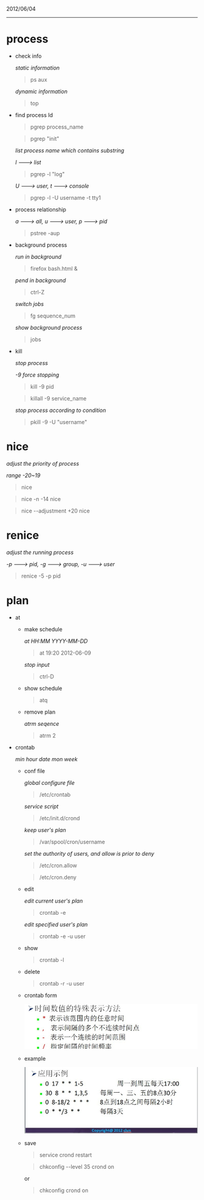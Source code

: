 2012/06/04
- - - 
# process
 
  + check info
	
  	*static information*

    > ps aux

	*dynamic information*

	> top

  + find process Id
  
 	> pgrep  process_name

	> pgrep "init"

	*list process name which contains substring*

	*l ---> list*

	> pgrep -l "log"

	*U ---> user, t ---> console*

	> pgrep -l -U username -t tty1

  + process relationship

  	*a ---> all, u ---> user, p ---> pid*

	> pstree -aup

  + background process

  	*run in background*

  	> firefox bash.html &

	*pend in background*

	> ctrl-Z

	*switch jobs*
		
	> fg sequence_num 

	*show background process*	

	> jobs

  + kill

  	*stop process*

	*-9 force stopping*

    > kill -9 pid

	> killall -9 service_name

	*stop process according to condition*

    > pkill -9 -U "username"

# nice

  *adjust the priority of process*

  *range -20~19*

  > nice

  > nice -n -14 nice

  > nice --adjustment +20 nice 

# renice 

  *adjust the running process*
		
  *-p ---> pid, -g ---> group, -u ---> user*

  > renice -5 -p pid

# plan

  + at 

    + make schedule

      *at HH:MM  YYYY-MM-DD*

      > at 19:20 2012-06-09

	  *stop input* 

      > ctrl-D

    + show schedule

      > atq 

	+ remove plan

      *atrm seqence*

      > atrm 2

  + crontab

  	*min hour date mon week*

    + conf file

	  *global configure file*

	  > /etc/crontab

	  *service script*

	  > /etc/init.d/crond

	  *keep user's plan*

	  > /var/spool/cron/username
		
	  *set the authority of users, and allow is prior to deny*

	  > /etc/cron.allow

	  > /etc/cron.deny

	+ edit

	  *edit current user's plan*

	  > crontab -e

	  *edit specified user's plan*

	  > crontab -e -u user

	+ show

      > crontab -l

	+ delete
		
	  > crontab -r -u user

    + crontab form

	  ![Alt "charactor"](https://github.com/Daniel-Xu/redhat_note/raw/master/pic/charactor.jpg "charactor")
	
	+ example
	 
	  ![Alt "crond_exp"](https://github.com/Daniel-Xu/redhat_note/raw/master/pic/crond_exp.jpg "crond_exp")

    + save

	  > service crond restart

	  > chkconfig --level 35 crond on

	  or

	  > chkconfig crond on


